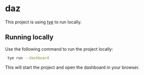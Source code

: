 # daz

This project is using [tye](https://github.com/dotnet/tye) to run locally.

## Running locally

Use the following command to run the project locally:

```bash
 tye run --dashboard  
```

This will start the project and open the dashboard in your browser.